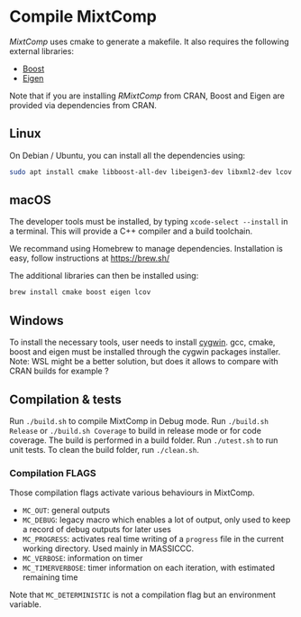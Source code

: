 # Compile MixtComp

*MixtComp* uses cmake to generate a makefile. It also requires the following external libraries:

- [Boost](https://www.boost.org/)
- [Eigen](http://eigen.tuxfamily.org)

Note that if you are installing *RMixtComp* from CRAN, Boost and Eigen are provided via dependencies from CRAN.

## Linux

On Debian / Ubuntu, you can install all the dependencies using:

``` bash
sudo apt install cmake libboost-all-dev libeigen3-dev libxml2-dev lcov
```

## macOS

The developer tools must be installed, by typing `xcode-select --install` in a terminal. This will provide a C++ compiler and a build toolchain.

We recommand using Homebrew to manage dependencies. Installation is easy, follow instructions at <https://brew.sh/>

The additional libraries can then be installed using:

``` bash
brew install cmake boost eigen lcov
```

## Windows

To install the necessary tools, user needs to install [cygwin](https://www.cygwin.com/). gcc, cmake, boost and eigen must be installed through the cygwin packages installer. Note: WSL might be a better solution, but does it allows to compare with CRAN builds for example ?

## Compilation & tests

Run `./build.sh` to compile MixtComp in Debug mode. Run `./build.sh Release` or `./build.sh Coverage` to build in release mode or for code coverage. The build is performed in a build folder.
Run `./utest.sh` to run unit tests.
To clean the build folder, run `./clean.sh`.

### Compilation FLAGS

Those compilation flags activate various behaviours in MixtComp.

- `MC_OUT`: general outputs
- `MC_DEBUG`: legacy macro which enables a lot of output, only used to keep a record of debug outputs for later uses
- `MC_PROGRESS`: activates real time writing of a `progress` file in the current working directory. Used mainly in MASSICCC.
- `MC_VERBOSE`: information on timer
- `MC_TIMERVERBOSE`: timer information on each iteration, with estimated remaining time

Note that `MC_DETERMINISTIC` is not a compilation flag but an environment variable.
